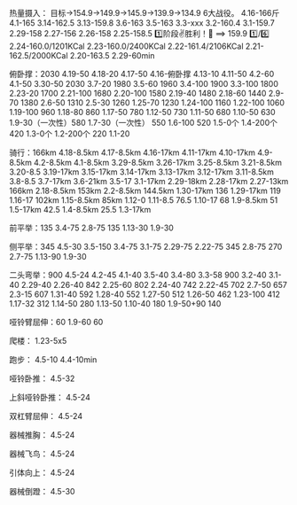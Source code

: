热量摄入：
目标->154.9->149.9->145.9->139.9->134.9 6大战役。
4.16-166斤
4.1-165
3.14-162.5
3.13-159.8
3.6-163
3.5-163
3.3-xxx
3.2-160.4
3.1-159.7
2.29-158
2.27-156
2.26-158
2.25-158.5 1️⃣阶段✌️胜利！💯  ==> 159.9 1️⃣/6️⃣
2.24-160.0/1201KCal
2.23-160.0/2400KCal
2.22-161.4/2106KCal
2.21-162.5/2000KCal
2.20-163.5
2.29-60min

俯卧撑：2030
4.19-50
4.18-20
4.17-50
4.16-俯卧撑
4.13-10
4.11-50 
4.2-60
4.1-50
3.30-50 2030
3.7-20 1980
3.5-60 1960
3.4-100 1900
3.3-100 1800
2.23-20 1700
2.21-100 1680
2.20-100 1580
2.19-40 1480
2.18-60 1440
2.9-70 1380
2.6-50 1310
2.5-30 1260
1.25-70 1230
1.24-100 1160
1.22-100 1060
1.19-100 960
1.18-80 860
1.17-50 780
1.12-50 730
1.11-50 680
1.10-50 630
1.9-30（一次性）580
1.7-30（一次性） 550
1.6-100 520
1.5-0个
1.4-200个 420
1.3-0个
1.2-200个 220
1.1-20

骑行：166km
4.18-8.5km
4.17-8.5km
4.16-17km
4.11-17km
4.10-17km
4.9-8.5km
4.2-8.5km
4.1-8.5km
3.29-8.5km
3.26-17km
3.25-8.5km
3.21-8.5km
3.20-8.5
3.19-17km
3.15-17km
3.14-17km
3.13-17km
3.12-17km
3.11-8.5km
3.8-8.5
3.7-17km
3.6-21km
3.5-17
3.1-17km
2.29-18km
2.28-17km
2.27-13km 166km
2.18-8.5km 153km
2.2-8.5km 144.5km
1.30-17km 136
1.29-17km 119
1.16-17 102km
1.15-8.5km 85km
1.12-0
1.11-8.5 76.5
1.10-17 68
1.9-8.5km 51
1.5-17km 42.5
1.4-8.5km 25.5
1.3-17km

前平举：135
3.4-75
2.8-75 135
1.13-30
1.9-30

侧平举：345
4.5-30
3.5-150
3.4-75
3.1-75
2.29-75
2.22-75 345
2.8-75 270
2.7-75
1.13-90
1.9-30

二头弯举：900
4.5-24
4.2-45
4.1-40
3.5-40
3.4-80
3.3-58 900
3.2-40
3.1-40
2.29-40
2.26-40 842
2.25-60 802
2.24-40 742
2.22-45 702
2.7-50 657
2.3-15 607
1.31-40 592
1.28-40 552
1.27-50 512
1.26-50 462
1.23-100 412
1.17-32 312
1.14-50 280
1.13-50
1.10-40 180
1.9-50+90 140

哑铃臂屈伸：60
1.9-60 60

爬楼：
1.23-5x5

跑步：
4.5-10
4.4-10min

哑铃卧推：
4.5-32

上斜哑铃卧推：
4.5-24

双杠臂屈伸：
4.5-24

器械推胸：
4.5-24

器械飞鸟：
4.5-24

引体向上：
4.5-24

器械倒蹬：
4.5-30
